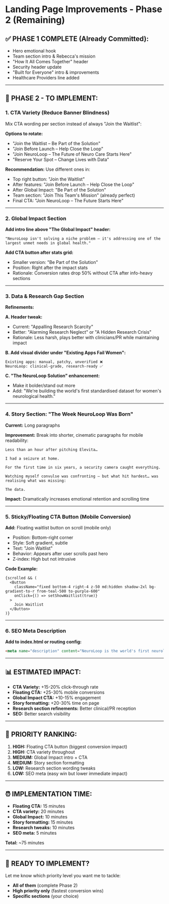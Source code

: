 # Landing Page Improvements - Phase 2 (Remaining)

## ✅ PHASE 1 COMPLETE (Already Committed):
- Hero emotional hook
- Team section intro & Rebecca's mission
- "How It All Comes Together" header
- Security header update
- "Built for Everyone" intro & improvements
- Healthcare Providers line added

---

## 🚧 PHASE 2 - TO IMPLEMENT:

### 1. **CTA Variety** (Reduce Banner Blindness)

Mix CTA wording per section instead of always "Join the Waitlist":

**Options to rotate:**
- "Join the Waitlist – Be Part of the Solution"
- "Join Before Launch – Help Close the Loop"
- "Join NeuroLoop – The Future of Neuro Care Starts Here"
- "Reserve Your Spot – Change Lives with Data"

**Recommendation:** Use different ones in:
- Top right button: "Join the Waitlist"
- After features: "Join Before Launch – Help Close the Loop"
- After Global Impact: "Be Part of the Solution"
- Team section: "Join This Team's Mission" (already perfect)
- Final CTA: "Join NeuroLoop – The Future Starts Here"

---

### 2. **Global Impact Section**

**Add intro line above "The Global Impact" header:**
```
"NeuroLoop isn't solving a niche problem — it's addressing one of the largest unmet needs in global health."
```

**Add CTA button after stats grid:**
- Smaller version: "Be Part of the Solution"
- Position: Right after the impact stats
- Rationale: Conversion rates drop 50% without CTA after info-heavy sections

---

### 3. **Data & Research Gap Section**

**Refinements:**

**A. Header tweak:**
- Current: "Appalling Research Scarcity"
- Better: "Alarming Research Neglect" or "A Hidden Research Crisis"
- Rationale: Less harsh, plays better with clinicians/PR while maintaining impact

**B. Add visual divider under "Existing Apps Fail Women":**
```
Existing apps: manual, patchy, unverified ❌
NeuroLoop: clinical-grade, research-ready ✅
```

**C. "The NeuroLoop Solution" enhancement:**
- Make it bolder/stand out more
- Add: "We're building the world's first standardised dataset for women's neurological health."

---

### 4. **Story Section: "The Week NeuroLoop Was Born"**

**Current:** Long paragraphs

**Improvement:** Break into shorter, cinematic paragraphs for mobile readability:

```
Less than an hour after pitching Elevita…

I had a seizure at home.

For the first time in six years, a security camera caught everything.

Watching myself convulse was confronting — but what hit hardest… was realising what was missing:

The data.
```

**Impact:** Dramatically increases emotional retention and scrolling time

---

### 5. **Sticky/Floating CTA Button** (Mobile Conversion)

**Add:** Floating waitlist button on scroll (mobile only)
- Position: Bottom-right corner
- Style: Soft gradient, subtle
- Text: "Join Waitlist"
- Behavior: Appears after user scrolls past hero
- Z-index: High but not intrusive

**Code Example:**
```tsx
{scrolled && (
  <Button
    className="fixed bottom-4 right-4 z-50 md:hidden shadow-2xl bg-gradient-to-r from-teal-500 to-purple-600"
    onClick={() => setShowWaitlist(true)}
  >
    Join Waitlist
  </Button>
)}
```

---

### 6. **SEO Meta Description**

**Add to index.html or routing config:**
```html
<meta name="description" content="NeuroLoop is the world's first neurological health management platform — built to standardise epilepsy, Parkinson's, and neurological tracking for patients, clinicians, and researchers. Join the waitlist at NeuroLoop.app." />
```

---

## 📊 ESTIMATED IMPACT:

- **CTA Variety:** +15-20% click-through rate
- **Floating CTA:** +25-30% mobile conversions
- **Global Impact CTA:** +10-15% engagement
- **Story formatting:** +20-30% time on page
- **Research section refinements:** Better clinical/PR reception
- **SEO:** Better search visibility

---

## 🎯 PRIORITY RANKING:

1. **HIGH:** Floating CTA button (biggest conversion impact)
2. **HIGH:** CTA variety throughout
3. **MEDIUM:** Global Impact intro + CTA
4. **MEDIUM:** Story section formatting
5. **LOW:** Research section wording tweaks
6. **LOW:** SEO meta (easy win but lower immediate impact)

---

## ⏰ IMPLEMENTATION TIME:

- **Floating CTA:** 15 minutes
- **CTA variety:** 20 minutes
- **Global Impact:** 10 minutes
- **Story formatting:** 15 minutes
- **Research tweaks:** 10 minutes
- **SEO meta:** 5 minutes

**Total:** ~75 minutes

---

## 🚀 READY TO IMPLEMENT?

Let me know which priority level you want me to tackle:
- **All of them** (complete Phase 2)
- **High priority only** (fastest conversion wins)
- **Specific sections** (your choice)
